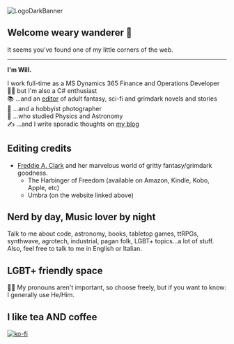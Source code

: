 ![LogoDarkBanner](https://user-images.githubusercontent.com/54237626/148121440-0dc7e68a-9ab4-411e-b42a-92ad62de7c7d.png)

## Welcome weary wanderer 👋
It seems you've found one of my little corners of the web.

***

**I'm Will.**

I work full-time as a MS Dynamics 365 Finance and Operations Developer <br/>
👨‍💻 but I'm also a C# enthusiast <br/>
📚 ...and an [editor](https://github.com/PhoenixWyllow#editing-credits) of adult fantasy, sci-fi and grimdark novels and stories <br/>
📸 ...and a hobbyist photographer <br/>
🔭 ...who studied Physics and Astronomy <br/>
✍️ ...and I write sporadic thoughts on [my blog](https://lunavisions.altervista.org) <br/>


## Editing credits

- [Freddie A. Clark](https://freddieaclark.com/) and her marvelous world of gritty fantasy/grimdark goodness.
  - The Harbinger of Freedom (available on Amazon, Kindle, Kobo, Apple, etc)
  - Umbra (on the website linked above)


## Nerd by day, Music lover by night 

Talk to me about code, astronomy, books, tabletop games, ttRPGs, synthwave, agrotech, industrial, pagan folk, LGBT+ topics...a lot of stuff.
Also, feel free to talk to me in English or Italian.


## LGBT+ friendly space

🏳️‍🌈 My pronouns aren't important, so choose freely, but if you want to know: I generally use He/Him.


## I like tea AND coffee

[![ko-fi](https://ko-fi.com/img/githubbutton_sm.svg)](https://ko-fi.com/S6S87RY9H)
